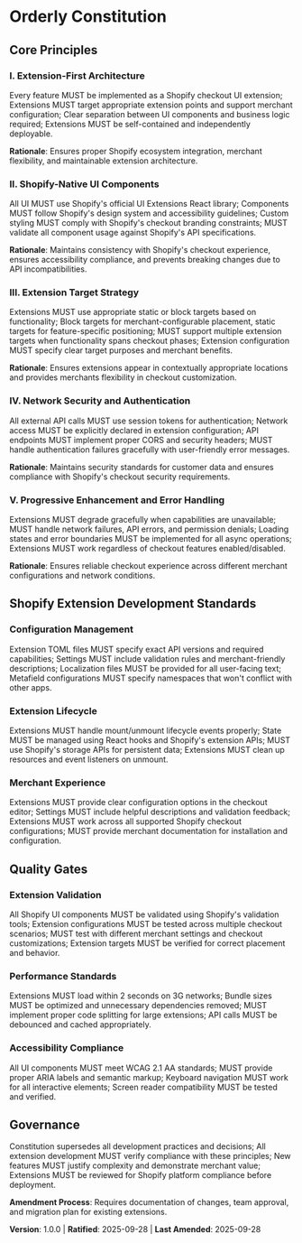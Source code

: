<!--
Sync Impact Report:
- Version change: new → 1.0.0
- Added sections: Shopify Extension Development Standards, Quality Gates
- Templates requiring updates: ⚠ pending validation
- Initial constitution creation for Shopify extension-only app
-->

# Orderly Constitution

## Core Principles

### I. Extension-First Architecture
Every feature MUST be implemented as a Shopify checkout UI extension; Extensions MUST target appropriate extension points and support merchant configuration; Clear separation between UI components and business logic required; Extensions MUST be self-contained and independently deployable.

**Rationale**: Ensures proper Shopify ecosystem integration, merchant flexibility, and maintainable extension architecture.

### II. Shopify-Native UI Components
All UI MUST use Shopify's official UI Extensions React library; Components MUST follow Shopify's design system and accessibility guidelines; Custom styling MUST comply with Shopify's checkout branding constraints; MUST validate all component usage against Shopify's API specifications.

**Rationale**: Maintains consistency with Shopify's checkout experience, ensures accessibility compliance, and prevents breaking changes due to API incompatibilities.

### III. Extension Target Strategy
Extensions MUST use appropriate static or block targets based on functionality; Block targets for merchant-configurable placement, static targets for feature-specific positioning; MUST support multiple extension targets when functionality spans checkout phases; Extension configuration MUST specify clear target purposes and merchant benefits.

**Rationale**: Ensures extensions appear in contextually appropriate locations and provides merchants flexibility in checkout customization.

### IV. Network Security and Authentication
All external API calls MUST use session tokens for authentication; Network access MUST be explicitly declared in extension configuration; API endpoints MUST implement proper CORS and security headers; MUST handle authentication failures gracefully with user-friendly error messages.

**Rationale**: Maintains security standards for customer data and ensures compliance with Shopify's checkout security requirements.

### V. Progressive Enhancement and Error Handling
Extensions MUST degrade gracefully when capabilities are unavailable; MUST handle network failures, API errors, and permission denials; Loading states and error boundaries MUST be implemented for all async operations; Extensions MUST work regardless of checkout features enabled/disabled.

**Rationale**: Ensures reliable checkout experience across different merchant configurations and network conditions.

## Shopify Extension Development Standards

### Configuration Management
Extension TOML files MUST specify exact API versions and required capabilities; Settings MUST include validation rules and merchant-friendly descriptions; Localization files MUST be provided for all user-facing text; Metafield configurations MUST specify namespaces that won't conflict with other apps.

### Extension Lifecycle
Extensions MUST handle mount/unmount lifecycle events properly; State MUST be managed using React hooks and Shopify's extension APIs; MUST use Shopify's storage APIs for persistent data; Extensions MUST clean up resources and event listeners on unmount.

### Merchant Experience
Extensions MUST provide clear configuration options in the checkout editor; Settings MUST include helpful descriptions and validation feedback; Extensions MUST work across all supported Shopify checkout configurations; MUST provide merchant documentation for installation and configuration.

## Quality Gates

### Extension Validation
All Shopify UI components MUST be validated using Shopify's validation tools; Extension configurations MUST be tested across multiple checkout scenarios; MUST test with different merchant settings and checkout customizations; Extension targets MUST be verified for correct placement and behavior.

### Performance Standards
Extensions MUST load within 2 seconds on 3G networks; Bundle sizes MUST be optimized and unnecessary dependencies removed; MUST implement proper code splitting for large extensions; API calls MUST be debounced and cached appropriately.

### Accessibility Compliance
All UI components MUST meet WCAG 2.1 AA standards; MUST provide proper ARIA labels and semantic markup; Keyboard navigation MUST work for all interactive elements; Screen reader compatibility MUST be tested and verified.

## Governance

Constitution supersedes all development practices and decisions; All extension development MUST verify compliance with these principles; New features MUST justify complexity and demonstrate merchant value; Extensions MUST be reviewed for Shopify platform compliance before deployment.

**Amendment Process**: Requires documentation of changes, team approval, and migration plan for existing extensions.

**Version**: 1.0.0 | **Ratified**: 2025-09-28 | **Last Amended**: 2025-09-28